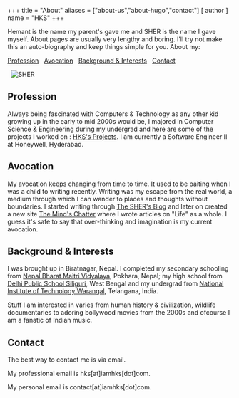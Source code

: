 +++
title = "About"
aliases = ["about-us","about-hugo","contact"]
[ author ]
  name = "HKS"
+++

Hemant is the name my parent's gave me and SHER is the name I gave myself.
About pages are usually very lengthy and boring. I'll try not make this an auto-biography and keep things simple for you. About my:

[Profession](#profession) &nbsp; [Avocation](#avocation) &nbsp; [Background & Interests](#background--interests) &nbsp; [Contact](#contact)

&nbsp;
![SHER](/Tcover.jpg)

## Profession
Always being fascinated with Computers & Technology as any other kid growing up in the early to mid 2000s would be, I majored in Computer Science & Engineering during my undergrad and here are some of the projects I worked on : [HKS's Projects](https://iamhks.com/projects). I am currently a Software Engineer II at Honeywell, Hyderabad.

## Avocation
My avocation keeps changing from time to time. It used to be paiting when I was a child to writing recently. Writing was my escape from the real world, a medium through which I can wander to places and thoughts without boundaries. I started writing through [The SHER's Blog](https://blog.iamhks.com) and later on created a new site [The Mind's Chatter](https://www.themindschatter.com) where I wrote articles on "Life" as a whole.
I guess it's safe to say that over-thinking and imagination is my current avocation.

## Background & Interests
I was brought up in Biratnagar, Nepal. I completed my secondary schooling from [Nepal Bharat Maitri Vidyalaya](https://www.nbmv.edu.np/), Pokhara, Nepal; my high school from [Delhi Public School Siliguri](https://www.dpssiliguri.com/), West Bengal and my undergrad from [National Institute of Technology Warangal](https://www.nitw.ac.in), Telangana, India. 

Stuff I am interested in varies from human history & civilization, wildlife documentaries to adoring bollywood movies from the 2000s and ofcourse I am a fanatic of Indian music.

## Contact
The best way to contact me is via email. 

My professional email is hks[at]iamhks[dot]com.

My personal email is contact[at]iamhks[dot]com.